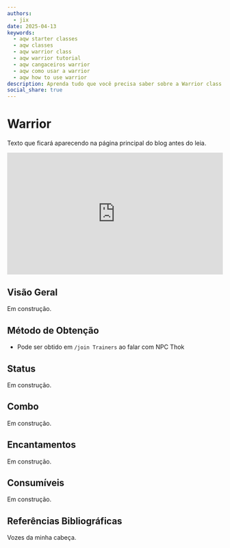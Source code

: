 ```yaml
---
authors:
  - jix
date: 2025-04-13
keywords:
  - aqw starter classes
  - aqw classes
  - aqw warrior class
  - aqw warrior tutorial
  - aqw cangaceiros warrior
  - aqw como usar a warrior
  - aqw how to use warrior
description: Aprenda tudo que você precisa saber sobre a Warrior class neste tutorial.
social_share: true
---
```

# Warrior

Texto que ficará aparecendo na página principal do blog antes do leia.

<div style="position: relative; width: 100%; padding-bottom: 56.25%; height: 0; overflow: hidden;">
  <iframe 
    src="https://www.youtube.com/embed/odnEeNUaFgE?si=a1dJ5I76tmzFz_QH" 
    title="YouTube video player" 
    frameborder="0" 
    allow="accelerometer; autoplay; clipboard-write; encrypted-media; gyroscope; picture-in-picture; web-share" 
    referrerpolicy="strict-origin-when-cross-origin" 
    allowfullscreen 
    style="position: absolute; top: 0; left: 0; width: 100%; height: 100%;"
  ></iframe>
</div>

## Visão Geral

Em construção.

## Método de Obtenção

- Pode ser obtido em `/join Trainers` ao falar com NPC Thok 
## Status

Em construção.
## Combo

Em construção.
## Encantamentos

Em construção.
## Consumíveis

Em construção.

## Referências Bibliográficas
Vozes da minha cabeça.